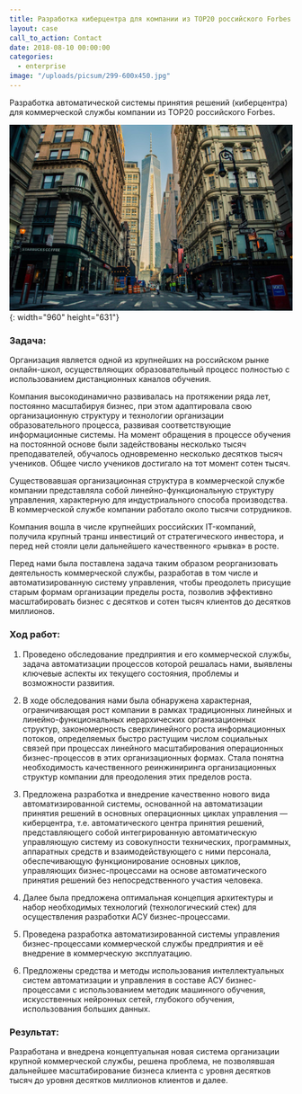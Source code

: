 ```yaml
---
title: Разработка киберцентра для компании из TOP20 российского Forbes
layout: case
call_to_action: Contact
date: 2018-08-10 00:00:00
categories:
  - enterprise
image: "/uploads/picsum/299-600x450.jpg"
---
```


Разработка автоматической системы принятия решений (киберцентра) для коммерческой службы компании из TOP20 российского Forbes.

![](/uploads/picsum/299-2500x1644.jpg){: width="960" height="631"}

### Задача:

Организация является одной из крупнейших на российском рынке онлайн-школ, осуществляющих образовательный процесс полностью с использованием дистанционных каналов обучения.

Компания высокодинамично развивалась на протяжении ряда лет, постоянно масштабируя бизнес, при этом адаптировала свою организационную структуру и технологии организации образовательного процесса, развивая соответствующие информационные системы. На момент обращения в процессе обучения на постоянной основе были задействованы несколько тысяч преподавателей, обучалось одновременно несколько десятков тысяч учеников. Общее число учеников достигало на тот момент сотен тысяч.

Существовавшая организационная структура в коммерческой службе компании  представляла собой линейно-функциональную структуру управления, характерную для индустриального способа производства. В коммерческой службе компании работало около тысячи сотрудников.

Компания вошла в числе крупнейших российских IT-компаний, получила крупный транш инвестиций от стратегического инвестора, и перед ней стояли цели дальнейшего качественного «рывка» в росте.

Перед нами была поставлена задача таким образом реорганизовать деятельность коммерческой службы, разработав в том числе и автоматизированную систему управления, чтобы преодолеть присущие старым формам организации пределы роста, позволив эффективно масштабировать бизнес с десятков и сотен тысяч клиентов до десятков миллионов.

### Ход работ:

1. Проведено обследование предприятия и его коммерческой службы, задача автоматизации процессов которой решалась нами, выявлены ключевые аспекты их текущего состояния, проблемы и возможности развития.

2. В ходе обследования нами была обнаружена характерная, ограничивающая рост компании в рамках традиционных линейных и линейно-функциональных иерархических организационных структур, закономерность сверхлинейного роста информационных потоков, определяемых быстро растущим числом социальных связей при процессах линейного масштабирования операционных бизнес-процессов в этих организационных формах. Стала понятна необходимость качественного реинжиниринга организационных структур компании для преодоления этих пределов роста.
 
3. Предложена разработка и внедрение качественно нового вида автоматизированной системы, основанной на автоматизации принятия решений в основных операционных циклах управления — киберцентра, т.е. автоматического центра принятия решений, представляющего собой  интегрированную автоматическую управляющую систему из совокупности технических, программных, аппаратных средств и взаимодействующего с ними персонала, обеспечивающую функционирование основных циклов, управляющих бизнес-процессами на основе автоматического принятия решений без непосредственного участия человека.
 
4. Далее была предложена оптимальная концепция архитектуры и набор необходимых технологий (технологический стек) для осуществления разработки АСУ бизнес-процессами.

5. Проведена разработка автоматизированной системы управления бизнес-процессами коммерческой службы предприятия и её внедрение в коммерческую эксплуатацию. 

6. Предложены средства и методы использования интеллектуальных систем автоматизации и управления в составе АСУ бизнес-процессами с использованием методик машинного обучения, искусственных нейронных сетей, глубокого обучения, использования больших данных.

### Результат:

Разработана и внедрена концептуальная новая система организации крупной коммерческой службы, решена проблема, не позволявшая дальнейшее масштабирование бизнеса клиента с уровня десятков тысяч до уровня десятков миллионов клиентов и далее.
